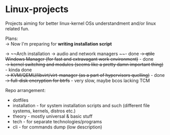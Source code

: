 # Linux-projects
Projects aiming for better linux-kernel OSs understandment and/or linux related fun.  

Plans:  
-> Now I'm preparing for **writing installation script**

-> ~~Arch installation -> audio and network managers ~~- done
~~-> qtile Windows Manager (for fast and extravagant work environment)~~ - done  
~~-> kernel switching and modules (seems like a pretty damn important thing)~~ - kinda done   
~~-> KVM/QEMU/libvirt/virt-manager (as a part of hypervisors quelling)~~ - done  
~~->  full-disk encryption for btrfs~~ - very slow, maybe bcos lacking TCM


Repo arrangement:
- dotfiles
- installation - for system installation scripts and such
	  (different file systems, kernels, distros etc.)
- theory - mostly universal & basic stuff
- tech - for separate technologies/programs
- cli - for commands dump (low description)